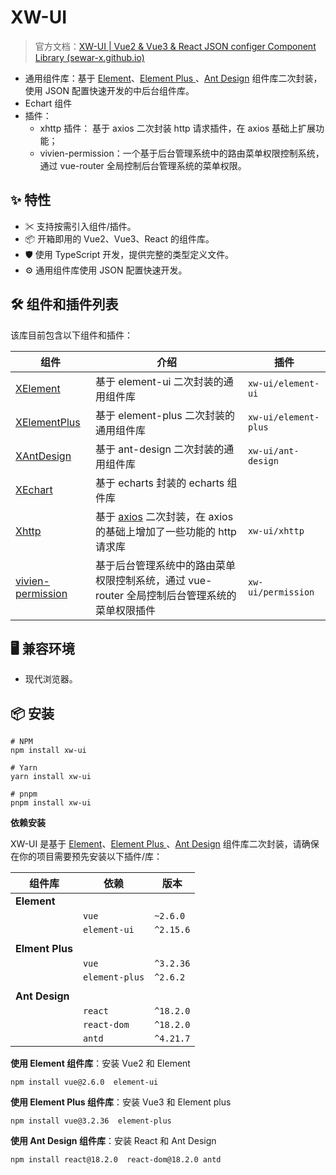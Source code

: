 # XW-UI

> 官方文档：[XW-UI | Vue2 & Vue3 & React JSON configer Component Library (sewar-x.github.io)](https://sewar-x.github.io/X-UI/)



* 通用组件库：基于 [Element](https://element.eleme.cn/#/zh-CN)、[Element Plus ](https://element-plus.org/zh-CN/component/overview.html)、[Ant Design](https://ant-design.antgroup.com/index-cn) 组件库二次封装，使用 JSON 配置快速开发的中后台组件库。
* Echart 组件
* 插件：
  * xhttp 插件： 基于 axios 二次封装 http 请求插件，在 axios 基础上扩展功能；
  * vivien-permission：一个基于后台管理系统中的路由菜单权限控制系统，通过 vue-router 全局控制后台管理系统的菜单权限。



## ✨ 特性

- ✂ 支持按需引入组件/插件。
- 📦 开箱即用的 Vue2、Vue3、React 的组件库。
- 🛡 使用 TypeScript 开发，提供完整的类型定义文件。
- ⚙️ 通用组件库使用 JSON 配置快速开发。



## 🛠 组件和插件列表

该库目前包含以下组件和插件：

| 组件                                                         | 介绍                                                         | 插件                 |
| ------------------------------------------------------------ | ------------------------------------------------------------ | -------------------- |
| [XElement](https://sewar-x.github.io/X-UI/zh-CN/components/element-ui/Vue2%20%E7%BB%84%E4%BB%B6%E6%80%BB%E8%A7%88/Vue2%20%E7%BB%84%E4%BB%B6%E6%80%BB%E8%A7%88.html) | 基于 element-ui  二次封装的通用组件库                        | `xw-ui/element-ui`   |
| [XElementPlus](https://sewar-x.github.io/X-UI/zh-CN/components/element-plus/Vue3-%E5%9F%BA%E7%A1%80%E7%BB%84%E4%BB%B6/Vue3-%E7%BB%84%E4%BB%B6%E6%80%BB%E8%A7%88.html) | 基于 element-plus  二次封装的通用组件库                      | `xw-ui/element-plus` |
| [XAntDesign](https://sewar-x.github.io/X-UI/zh-CN/components/ant-design/React%20%E7%BB%84%E4%BB%B6%E6%80%BB%E8%A7%88/React%20%E7%BB%84%E4%BB%B6%E6%80%BB%E8%A7%88.html) | 基于 ant-design  二次封装的通用组件库                        | `xw-ui/ant-design`   |
| [XEchart](https://sewar-x.github.io/X-UI/zh-CN/components/echarts/Vue2-Echarts/Bar%20%E6%9D%A1%E5%BD%A2%E5%9B%BE.html) | 基于 echarts 封装的 echarts  组件库                          |                      |
| [Xhttp](https://sewar-x.github.io/X-UI/zh-CN/components/library/xhttp/%E4%BD%BF%E7%94%A8.html) | 基于 [axios](https://www.axios-http.cn/docs/intro) 二次封装，在 axios 的基础上增加了一些功能的 http 请求库 | `xw-ui/xhttp`        |
| [vivien-permission](https://sewar-x.github.io/X-UI/zh-CN/components/library/vivien-permission/%E4%BD%BF%E7%94%A8.html) | 基于后台管理系统中的路由菜单权限控制系统，通过 vue-router 全局控制后台管理系统的菜单权限插件 | `xw-ui/permission`   |





## 🖥 兼容环境

- 现代浏览器。



## 📦 安装

```shell
# NPM
npm install xw-ui

# Yarn
yarn install xw-ui

# pnpm
pnpm install xw-ui
```

**依赖安装**

XW-UI 是基于 [Element](https://element.eleme.cn/#/zh-CN)、[Element Plus ](https://element-plus.org/zh-CN/component/overview.html)、[Ant Design](https://ant-design.antgroup.com/index-cn) 组件库二次封装，请确保在你的项目需要预先安装以下插件/库：

| 组件库          | 依赖           | 版本      |
| --------------- | -------------- | --------- |
| **Element**     |                |           |
|                 | `vue`          | `~2.6.0`  |
|                 | `element-ui`   | `^2.15.6` |
|                 |                |           |
| **Elment Plus** |                |           |
|                 | `vue`          | `^3.2.36` |
|                 | `element-plus` | `^2.6.2`  |
|                 |                |           |
| **Ant Design**  |                |           |
|                 | `react`        | `^18.2.0` |
|                 | `react-dom`    | `^18.2.0` |
|                 | `antd`         | `^4.21.7` |

**使用 Element 组件库**：安装 Vue2 和 Element

```shell
npm install vue@2.6.0  element-ui
```



**使用 Element Plus 组件库**：安装 Vue3 和 Element plus

```shell
npm install vue@3.2.36  element-plus
```



**使用 Ant Design 组件库**：安装 React 和 Ant Design

```shell
npm install react@18.2.0  react-dom@18.2.0 antd
```



